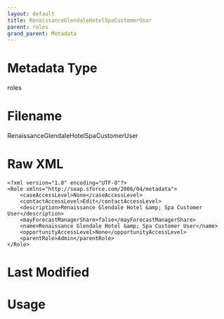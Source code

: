 ```yaml
---
layout: default
title: RenaissanceGlendaleHotelSpaCustomerUser
parent: roles
grand_parent: Metadata
---
```

# Metadata Type
roles


# Filename 
RenaissanceGlendaleHotelSpaCustomerUser


# Raw XML
```
<?xml version="1.0" encoding="UTF-8"?>
<Role xmlns="http://soap.sforce.com/2006/04/metadata">
    <caseAccessLevel>None</caseAccessLevel>
    <contactAccessLevel>Edit</contactAccessLevel>
    <description>Renaissance Glendale Hotel &amp; Spa Customer User</description>
    <mayForecastManagerShare>false</mayForecastManagerShare>
    <name>Renaissance Glendale Hotel &amp; Spa Customer User</name>
    <opportunityAccessLevel>None</opportunityAccessLevel>
    <parentRole>Admin</parentRole>
</Role>
```


# Last Modified


# Usage
